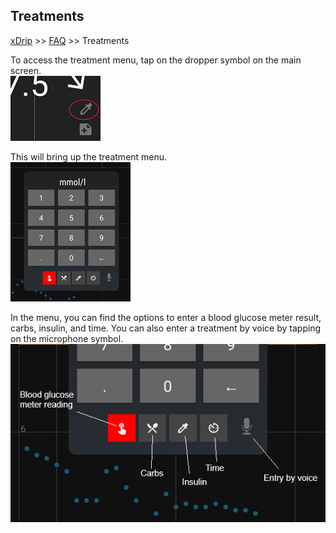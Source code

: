 ## Treatments
[xDrip](../README.md) >> [FAQ](./FAQ_page.md) >> Treatments  

To access the treatment menu, tap on the dropper symbol on the main screen.  
![](./images/syringe-symbol.png)  
  
This will bring up the treatment menu.  
![](./images/treatment_menu_clean.png)  
  
In the menu, you can find the options to enter a blood glucose meter result, carbs, insulin, and time.  You can also enter a treatment by voice by tapping on the microphone symbol.  
![](./images/treatment_menu_items.png)  
  

  
